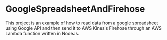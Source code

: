 # GoogleSpreadsheetAndFirehose

This project is an example of how to read data from a google spreadsheet using Google API and then send it to AWS Kinesis Firehose through an AWS Lambda function written in NodeJs.
